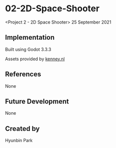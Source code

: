 # 02-2D-Space-Shooter
<Project 2 - 2D Space Shooter> 25 September 2021


## Implementation
Built using Godot 3.3.3

Assets provided by [kenney.nl](https://kenney.nl/assets/simple-space)

## References
None

## Future Development
None

## Created by
Hyunbin Park
